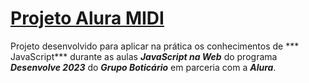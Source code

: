 # **<u>Projeto Alura MIDI</u>** 

Projeto desenvolvido para aplicar na prática os conhecimentos de *** JavaScript*** durante as aulas ***JavaScript na Web*** do programa ***Desenvolve 2023*** do ***Grupo Boticário*** em parceria com a ***Alura***.

